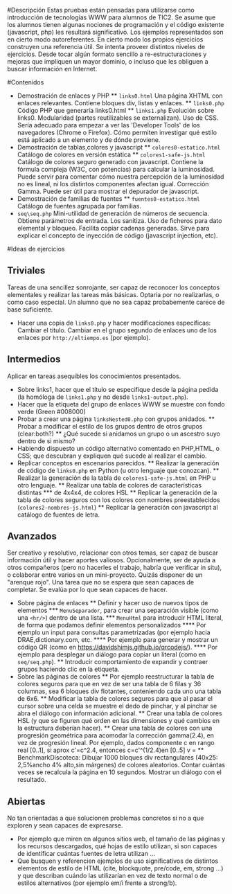 #Descripción
Estas pruebas están pensadas para utilizarse como introducción de tecnologías WWW para alumnos de TIC2.
Se asume que los alumnos tienen algunas nociones de programación y el código existente (javascript, php) les resultará significativo.
Los ejemplos representados son en cierto modo autoreferentes. En cierto modo los propios ejercicios construyen una referencia útil.
Se intenta proveer distintos niveles de ejercicios. Desde tocar algún formato sencillo a re-estructuraciones y mejoras que impliquen un mayor dominio, o incluso que les obliguen a buscar  información en Internet.

#Contenidos
* Demostración de enlaces y PHP
** `links0.html` Una página XHTML con enlaces relevantes. Contiene bloques div, listas y enlaces.
** `links0.php` Código PHP que generaría links0.html
** `links1.php` Evolución sobre links0. Modularidad (partes reutilizables se externalizan). Uso de CSS.
Sería adecuado para empezar a ver las 'Developer Tools' de los navegadores (Chrome o Firefox).
Cómo permiten investigar qué estilo está aplicado a un elemento y de dónde proviene.
* Demostración de tablas,colores y javascript
** `colores0-estatico.html` Catálogo de colores en versión estática
** `colores1-safe-js.html` Catálogo de colores seguro generado con javascript.
Contiene la fórmula compleja (W3C, con potencias) para calcular la luminosidad.
Puede servir para comentar cómo nuestra percepción de la luminosidad no es lineal, ni los distintos componentes afectan igual. Corrección Gamma.
Puede ser útil para mostrar el depurador de javascript.
* Demostración de familias de fuentes
** `fuentes0-estatico.html` Catálogo de fuentes agrupada por familias.
* `seq\seq.php` Mini-utilidad de generación de números de secuencia.
Obtiene parámetros de entrada. Los sanitiza. Uso de ficheros para dato elemental y bloqueo. Facilita copiar cadenas generadas.
Sirve para explicar el concepto de inyección de código (javascript injection, etc).


#Ideas de ejercicios
## Triviales
Tareas de una sencillez sonrojante, ser capaz de reconocer los conceptos elementales y realizar las tareas más básicas.
Optaría por no realizarlas, o como caso especial. Un alumno que no sea capaz probabemente carece de base suficiente.
* Hacer una copia de `links0.php` y hacer modificaciones específicas:
Cambiar el título. Cambiar en el grupo segundo de enlaces uno de los enlaces por `http://eltiempo.es` (por ejemplo).

## Intermedios
Aplicar en tareas asequibles los conocimientos presentados.
* Sobre links1, hacer que el título se especifique desde la página pedida (la homóloga de `links1.php` y no desde `links1-output.php`).
* Hacer que la etiqueta del grupo de enlaces WWW se muestre con fondo verde (Green #008000)
* Probar a crear una página `linksNested0.php` con grupos anidados.
** Probar a modificar el estilo de los grupos dentro de otros grupos (clear:both?)
** ¿Qué sucede si anidamos un grupo o un ascestro suyo dentro de si mismo?
* Habiendo dispuesto un código alternativo comentado en PHP,HTML, o CSS; que descubran y
expliquen qué sucede al realizar el cambio.
* Replicar conceptos en escenarios parecidos.
** Realizar la generación de código de `links0.php` en Python (u otro lenguaje que conozcan).
** Realizar la generación de la tabla de `colores1-safe-js.html` en PHP u otro lenguaje.
** Realizar una tabla de colores de características distintas
*** de 4x4x4, de colores HSL
** Replicar la generación de la tabla de colores seguros con los colores con nombres preestablecidos (`colores2-nombres-js.html`)
** Replicar la generación con javascript al catálogo de fuentes de letra.

## Avanzados
Ser creativo y resolutivo, relacionar con otros temas, ser capaz de buscar información útil y hacer aportes valiosos.
Opcionalmente, ser de ayuda a otros compañeros (pero no hacerles el trabajo, habría que verificar in situ),
o colaborar entre varios en un mini-proyecto.
Quizás disponer de un "arenque rojo". Una tarea que no se espera que sean capaces de completar. Se evalúa por lo que sean capaces de hacer.
* Sobre página de enlaces
** Definir y hacer uso de nuevos tipos de elementos
*** `MenuSeparador`, para crear una separación visible (como una `<hr/>`) dentro de una lista.
*** `MenuHtml` para introducir HTML literal, de forma que podamos definir elementos personalizados
**** Por ejemplo un input para consultas parametrizadas (por ejemplo hacia DRAE,dictionary.com, etc.
**** Por ejemplo para generar y mostrar un código QR (como en https://davidshimjs.github.io/qrcodejs/).
**** Por ejemplo para desplegar un diálogo para copiar un literal (como en `seq/seq.php`).
** Introducir comportamiento de expandir y contraer grupos haciendo clic en la etiqueta.
* Sobre las páginas de colores
** Por ejemplo reestructurar la tabla de colores seguros para que en vez de ser una tabla de 6 filas y 36 columnas, sea 6 bloques div flotantes, conteniendo cada uno una tabla de 6x6.
** Modificar la tabla de colores seguros para que al pasar el cursor sobre una celda se muestre el dedo de pinchar, y al pinchar se abra el diálogo con información adicional.
** Crear una tabla de colores HSL (y que se figuren qué orden en las dimensiones y qué cambios en la estructura deberían hacer).
** Crear una tabla de colores con una progresión geométrica para acomodar la corrección gamma(2.4), en vez de progresión lineal.
Por ejemplo, dados componente c en rango real [0..1], si aprox c'=c^2.4, entonces c=c'^(1/2.4)en [0..5] v =
** BenchmarkDiscoteca: Dibujar 1000 bloques div rectangulares (40x25: 2,5%ancho 4% alto,sin márgenes) de colores aleatorios.
Contar cuántas veces se recalcula la página en 10 segundos. Mostrar un diálogo con el resultado.
 

## Abiertas
No tan orientadas a que solucionen problemas concretos si no a que exploren y sean capaces de expresarse.
* Por ejemplo que miren en algunos sitios web, el tamaño de las páginas y los recursos descargados, qué hojas de estilo utilizan, si son capaces de identificar cuántas fuentes de letra utilizan ...
* Que busquen y referencien ejemplos de uso significativos de distintos elementos de estilo de HTML (cite, blockquote, pre/code, em, strong ...) y que describan cuándo las utilizarían en vez de texto normal o de estilos alternativos (por ejemplo em/i frente a strong/b).


